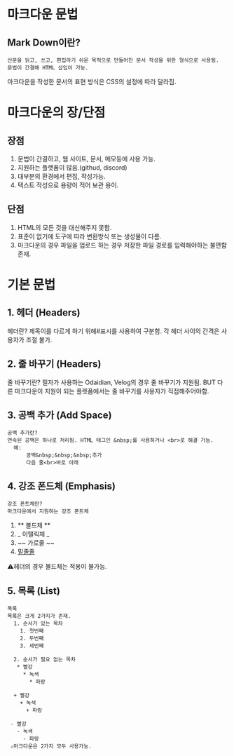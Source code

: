 # 마크다운 문법
## Mark Down이란?
    산문을 읽고, 쓰고, 편집라기 쉬운 목적으로 만들어진 문서 작성을 위한 형식으로 사용됨.
    문법이 간결해 HTML 삽입이 가능.
 
  마크다운을 작성한 문서의 표현 방식은 CSS의 설정에 따라 달라짐. 

# 마크다운의 장/단점
 ## 장점
  1. 문법이 간결하고, 웹 사이트, 문서, 메모등에 사용 가능. 
  2. 지원하는 플랫폼이 많음.(githud, discord)
  3. 대부분의 환경에서  편집, 작성가능.
  4. 텍스트 작성으로 용량이 적어 보관 용이. 

 ## 단점
  1. HTML의 모든 것을 대신해주지 못함. 
  2. 표준이 없기에 도구에 따라 변환방식 또는 생성물이 다름. 
  3. 마크다운의 경우 파일을 업로드 하는 경우 저장한 파일 경로를   입력해야하는 불편함 존재.

# 기본 문법
 ## 1. 헤더 (Headers)
  헤더란?
  제목이를 다르게 하기 위해#표시를 사용하여 구분함. 
  각 헤더 사이의 간격은 사용자가 조절 불가. 

 ## 2. 줄 바꾸기 (Headers)
  줄 바꾸기란?
  필자가 사용하는 Odaidian, Velog의 경우 줄 바꾸기가 지원됨. 
  BUT 다른 마크다운이 지원이 되는 플렛폼에서는 줄 바꾸기를 사용자가 직접해주어야함. 

  ## 3. 공백 추가 (Add Space)
    공백 추가란?
    연속된 공백은 하나로 처리됨. HTML 태그인 &nbsp;를 사용하거나 <br>로 해결 가능.
      예:
          공백&nbsp;&nbsp;&nbsp;추가  
          다음 줄<br>바로 아래
   
  ## 4. 강조 폰드체 (Emphasis)
    강조 폰트체란?
    마크다운에서 지원하는 강조 폰트체

  1. ** 볼드체 **
  2. _ 이탤릭체 _
  3. ~~ 가로줄 ~~
  4. <u> 밑줄줄 </u>

  ⚠️헤더의 경우 볼드체는 적용이 불가능. 
  
  ## 5. 목록 (List)
    목록
    목록은 크게 2가지가 존재. 
      1. 순서가 있는 목차
        1. 첫번째
        2. 두번째
        3. 세번째
          
      2. 순서가 필요 없는 목차
       * 빨강
         * 녹색
           * 파랑

      + 빨강
        + 녹색
          + 파랑

     - 빨강
       - 녹색
         - 파랑
     ⚠️마크다운은 2가지 모두 사용가능.
